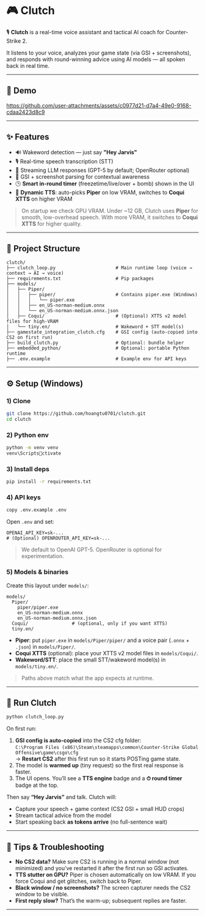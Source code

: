 # 🎮 Clutch

🎙️ **Clutch** is a real-time voice assistant and tactical AI coach for Counter-Strike 2.

It listens to your voice, analyzes your game state (via GSI + screenshots), and responds with round-winning advice using AI models — all spoken back in real time.

---

## 🎥 Demo

https://github.com/user-attachments/assets/c0977d21-d7a4-49e0-9168-cdaa2423d8c9

---

## ✨ Features

- 🔊 Wakeword detection — just say **"Hey Jarvis"**
- 🎙️ Real-time speech transcription (STT)
- 🧠 Streaming LLM responses (GPT-5 by default; OpenRouter optional)
- 📸 GSI + screenshot parsing for contextual awareness
- 🕒 **Smart in-round timer** (freezetime/live/over + bomb) shown in the UI
- 🔁 **Dynamic TTS**: auto-picks **Piper** on low VRAM, switches to **Coqui XTTS** on higher VRAM

> On startup we check GPU VRAM. Under ~12 GB, Clutch uses **Piper** for smooth, low-overhead speech. With more VRAM, it switches to **Coqui XTTS** for higher quality.

---

## 📁 Project Structure

```
clutch/
├── clutch_loop.py                      # Main runtime loop (voice → context → AI → voice)
├── requirements.txt                    # Pip packages
├── models/
│   ├── Piper/
│   │   ├── piper/                      # Contains piper.exe (Windows)
│   │   │   └── piper.exe
│   │   ├── en_US-norman-medium.onnx
│   │   └── en_US-norman-medium.onnx.json
│   ├── Coqui/                          # (Optional) XTTS v2 model files for high-VRAM
│   └── tiny.en/                        # Wakeword + STT model(s)
├── gamestate_integration_clutch.cfg    # GSI config (auto-copied into CS2 on first run)
├── build_clutch.py                     # Optional: bundle helper
├── embedded_python/                    # Optional: portable Python runtime
├── .env.example                        # Example env for API keys
```

---

## ⚙️ Setup (Windows)

### 1) Clone

```bash
git clone https://github.com/hoangtu0701/clutch.git
cd clutch
```

### 2) Python env

```bash
python -m venv venv
venv\Scriptsctivate
```

### 3) Install deps

```bash
pip install -r requirements.txt
```

### 4) API keys

```bash
copy .env.example .env
```

Open `.env` and set:

```
OPENAI_API_KEY=sk-...
# (Optional) OPENROUTER_API_KEY=sk-...
```

> We default to OpenAI GPT-5. OpenRouter is optional for experimentation.

### 5) Models & binaries

Create this layout under `models/`:

```
models/
  Piper/
    piper/piper.exe
    en_US-norman-medium.onnx
    en_US-norman-medium.onnx.json
  Coqui/                # (optional, only if you want XTTS)
  tiny.en/
```

- **Piper**: put `piper.exe` in `models/Piper/piper/` and a voice pair (`.onnx` + `.json`) in `models/Piper/`.
- **Coqui XTTS** (optional): place your XTTS v2 model files in `models/Coqui/`.
- **Wakeword/STT**: place the small STT/wakeword model(s) in `models/tiny.en/`.

> Paths above match what the app expects at runtime.

---

## 🚀 Run Clutch

```bash
python clutch_loop.py
```

On first run:

1) **GSI config is auto-copied** into the CS2 cfg folder:  
   `C:\Program Files (x86)\Steam\steamapps\common\Counter-Strike Global Offensive\game\csgo\cfg`  
   → **Restart CS2** after this first run so it starts POSTing game state.
2) The model is **warmed up** (tiny request) so the first real response is faster.
3) The UI opens. You’ll see a **TTS engine** badge and a **⏱ round timer** badge at the top.

Then say **“Hey Jarvis”** and talk. Clutch will:

- Capture your speech + game context (CS2 GSI + small HUD crops)
- Stream tactical advice from the model
- Start speaking back **as tokens arrive** (no full-sentence wait)

---

## 🧪 Tips & Troubleshooting

- **No CS2 data?** Make sure CS2 is running in a normal window (not minimized) and you’ve restarted it after the first run so GSI activates.
- **TTS stutter on GPU?** Piper is chosen automatically on low VRAM. If you force Coqui and get glitches, switch back to Piper.
- **Black window / no screenshots?** The screen capturer needs the CS2 window to be visible.
- **First reply slow?** That’s the warm-up; subsequent replies are faster.

---
